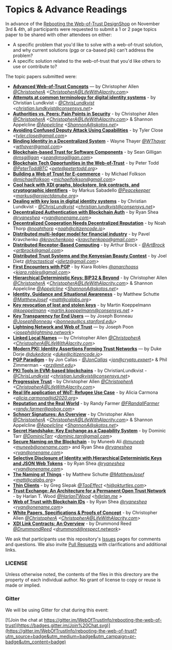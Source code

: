 Topics & Advance Readings
=========================

In advance of the [Rebooting the Web-of-Trust DesignShop](https://github.com/WebOfTrustInfo/rebooting-the-web-of-trust) on November 3rd & 4th, all participants were requested to submit a 1 or 2 page topics paper to be shared with other attendees on either:
* A specific problem that you'd like to solve with a web-of-trust solution, and why current solutions (pgp or ca-based pki) can't address the problem?
* A specific solution related to the web-of-trust that you'd like others to use or contribute to?

The topic papers submitted were:

* **[Advanced Web-of-Trust Concepts](advanced-web-of-trust-concepts.md)** — by Christopher Allen *[@ChristopherA](https://twitter.com/ChristopherA) \<ChristopherA@LifeWithAlacrity.com\>*
* **[Attempts at common terminology for digital identity systems](shared_terminology_for_digital_identity_systems.md)** - by Christian Lundkvist - *[@ChrisLundkvist](https://twitter.com/chrislundkvist) \<christian.lundkvist@consensys.net>*
* **[Authorities vs. Peers: Pain Points in Security](authorities-vs-peers--pain-points-in-security.md)** - by Christopher Allen *[@ChristopherA](https://twitter.com/ChristopherA) \<ChristopherA@LifeWithAlacrity.com\>* & Shannon Appelcline *[@Appelcline](https://twitter.com/Appelcline) \<ShannonA@skotos.net\>*
* **[Avoiding Confused Deputy Attack Using Capabilities](AvoidingConfusedDeputyAttackUsingCapabilities.md)** - by Tyler Close *\<tyler.close@gmail.com\>*
* **[Binding Identity in a Decentralized System](binding-identity-in-decentralized-system.md)** - Wayne Thayer *[@WThayer](https://twitter.com/wthayer) \<wthayer@gmail.com\>*
* **[Blockchain-based Trust for Software Components](code-and-file-signing.adoc)** - by Sean Gilligan *[@msgilligan](https://twitter.com/msgilligan) \<sean@msgilligan.com\>*
* **[Blockchain Tech Opportunities in the Web-of-Trust](blockchain-opportunities.txt)** - by Peter Todd *[@PeterToddBTC](https://twitter.com/PeterToddBTC) \<pete@petertodd.org\>*
* **[Building a Web of Trust for E-commerce](decentralized_e-commerce.md)** - by Michael Folkson *[@michaelfolkson](https://twitter.com/michaelfolkson) \<michaelfolkson@gmail.com\>*
* **[Cool hack with XDI graphs, blockstore, link contracts, and cryptographic identifiers](cool-hack-xdi-blockstore-bip32.md)** - by Markus Sabadello *[@Peacekeeper](https://twitter.com/Peacekeeper) \<markus@projectdanube.org\>*
* **[Dealing with key loss in digital identity systems](dealing_with_key_loss_in_digital_identity.md)** - by Christian Lundkvist - *[@ChrisLundkvist](https://twitter.com/chrislundkvist) \<christian.lundkvist@consensys.net>*
* **[Decentralized Authentication with Blockchain Auth](Decentralized-Authentication-with-Blockchain-Auth.md)** - by Ryan Shea *[@ryaneshea](https://twitter.com/ryaneshea) \<ryan@onename.com\>*
* **[Decentralized Cooperation Needs Decentralized Reputation](DecentralizedCooperationNeedsDecentralizedReputation.md)** - by Noah Thorp *[@noahthorp](https://twitter.com/noahthorp) \<noah@citizencode.io\>*
* **[Distributed multi-ledger model for financial industry](DistributedMulti-ledgerModelForFinancialIndustry.md)** - by Pavel Kravchenko *[@kravchenkopo](https://twitter.com/kravchenkopo) \<kravchenkopo@gmail.com\>*
* **[Distributed Receptor-Based Computing](Distributed_Receptor-Based_Computing.md)** - by Arthur Brock - *[@ArtBrock](https://twitter.com/artbrock) \<artbrock@gmail.com>*
* **[Distributed Trust Systems and the Kenyesian Beauty Contest](Distributed-Trust-Systems-and-the-Kenyesian-Beauty-Contest.md)** - by Joel Dietz *[@fractastical](https://twitter.com/fractastical) \<jdietz@gmail.com\>*
* **[First Encounters with PGP](FirstEncountersWithPGP.md)** - by Kiara Robles *[@anarchoass](https://twitter.com/anarchoass) \<kiara.robles@gmail.com\>*
* **[Hierarchical Deterministic Keys: BIP32 & Beyond](hierarchical-deterministic-keys--bip32-and-beyond.md)** - by Christopher Allen *[@ChristopherA](https://twitter.com/ChristopherA) \<ChristopherA@LifeWithAlacrity.com\>* & Shannon Appelcline *[@Appelcline](https://twitter.com/Appelcline) \<ShannonA@skotos.net\>*
* **[Identity, Guidance and Situational Awareness](Identity_Guidance_and_Situational_Awareness.md)** - by Matthew Schutte *[@MatthewJosef](https://twitter.com/matthewjosef) \<matt@calabs.org\>*
* **[Key revocation of lost and stolen keys](Key-revokation-of-lost-and-stolen-keys.md)** - by Martin Koeppelmann *[@koeppelmann](https://twitter.com/koeppelmann) \<martin.koeppelmann@consensys.net \>*
* **[Key Transparency for End Users](key-transparency-for-end-users.md)** — by Joseph Bonneau *[@JosephBonneau](https://twitter.com/josephbonneau) \<jbonneau@cs.stanford.edu\>*
* **[Lightning Network and Web of Trust](lightning-network-and-web-of-trust.md)** — by Joseph Poon *\<joseph@lightning.network\>*
* **[Linked Local Names](linked-local-names.md)** — by Christopher Allen *[@ChristopherA](https://twitter.com/ChristopherA) \<ChristopherA@LifeWithAlacrity.com\>*
* **[Modern PKI: Identity Assertions Forming Trust Networks](modern-pki-identity-assertions.md)** — by Duke Dorje  *[@dukedorje](https://twitter.com/dukedorje) \<duke@citizencode.io\>*
* **[PGP Paradigm](PGP-Paradigm.pdf)** - by Jon Callas - *[@JonCallas](https://twitter.com/joncallas) \<jon@crypto.expert>* & Phil Zimmerman - *\<prz@mit.edu\>*
* **[PKI Tools in EVM-based blockchains](pki_tools_in_evm_blockchains.md)** - by ChristianLundkvist - *[@ChrisLundkvist](https://twitter.com/chrislundkvist) \<christian.lundkvist@consensys.net>*
* **[Progressive Trust](progressive-trust.md)** - by Christopher Allen *[@ChristopherA](https://twitter.com/ChristopherA) \<ChristopherA@LifeWithAlacrity.com\>*
* **[Real life application of WoT: Refugee Use Case](refugee-use-case.md)** - by Alicia Carmona *\<alicia.carmona@id2020.org\>*
* **[Reputation and the Real World](ReputationAndTheRealWorld.md)** - by Randy Farmer *[@FRandallFarmer](https://twitter.com/FRandallFarmer) \<randy.farmer@pobox.com\>*
* **[Schnorr Signatures: An Overview](Schnorr-Signatures--An-Overview.md)** - by Christopher Allen *[@ChristopherA](https://twitter.com/ChristopherA) \<ChristopherA@LifeWithAlacrity.com\>* & Shannon Appelcline *[@Appelcline](https://twitter.com/Appelcline) \<ShannonA@skotos.net\>*
* **[Secret Handshake: Key Exchange as a Capability System](key-exchange-as-capability-system.md)** - by Dominic Tarr *[@DominicTarr](https://twitter.com/DominicTarr) \<dominic.tarr@gmail.com\>*
* **[Secure Naming on the Blockchain](Secure-Naming-on-the-Blockchain.md)** - by Muneeb Ali *[@muneeb](https://twitter.com/muneeb) \<muneeb@onename.com\>* and Ryan Shea *[@ryaneshea](https://twitter.com/ryaneshea) \<ryan@onename.com\>*
* **[Selective Disclosure of Identity with Hierarchical Deterministic Keys and JSON Web Tokens](Selective-Disclosure-of-Identity.md)** - by Ryan Shea *[@ryaneshea](https://twitter.com/ryaneshea) \<ryan@onename.com\>*
* **[The Naming of Things](The-Naming-of-Things.txt)** - by Matthew Schutte *[@MatthewJosef](https://twitter.com/matthewjosef) \<matt@calabs.org\>*
* **[Thin Clients](thin-clients.md)** - by Greg Slepak *[@TaoEffect](https://twitter.com/TaoEffect) \<hi@okturtles.com\>*
* **[Trust Exchange: An Architecture for a Permanent Open Trust Network](Trust-Exchange-An-Architecture-for-a-Permanent-Open-Trust-Network.md)** - by Harlan T. Wood *[@HarlanTWood](https://twitter.com/harlantwood) \<h@rlan.me \>*
* **[Web of Trust with Blockchain IDs](Web-of-Trust-with-Blockchain-IDs.md)** - by Ryan Shea *[@ryaneshea](https://twitter.com/ryaneshea) \<ryan@onename.com\>*
* **[White Papers, Specifications & Proofs of Concept](white-papers--specifications---and-proof-of-concept-code.md)** - by Christopher Allen *[@ChristopherA](https://twitter.com/ChristopherA) \<ChristopherA@LifeWithAlacrity.com\>*
* **[XDI Link Contracts: An Overview](xdi-link-contracts.md)** - by Drummond Reed *[@DrummondReed](https://twitter.com/DrummondReed) \<drummond@respect.network\>*

We ask that participants use this repository's [Issues](https://github.com/WebOfTrustInfo/rebooting-the-web-of-trust/issues) pages for comments and questions. We also invite [Pull Requests](https://github.com/WebOfTrustInfo/rebooting-the-web-of-trust/pulls) with clarifications and additional links.

### LICENSE

Unless otherwise noted, the contents of the files in this directory are the property of each individual author. No grant of license to copy or reuse is made or implied.

### Gitter

We will be using Gitter for chat during this event:

[![Join the chat at https://gitter.im/WebOfTrustInfo/rebooting-the-web-of-trust](https://badges.gitter.im/Join%20Chat.svg)](https://gitter.im/WebOfTrustInfo/rebooting-the-web-of-trust?utm_source=badge&utm_medium=badge&utm_campaign=pr-badge&utm_content=badge)
